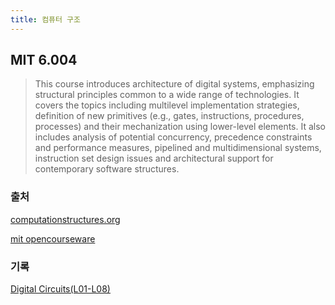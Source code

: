 ```yaml
---
title: 컴퓨터 구조
---
```


## MIT 6.004

> This course introduces architecture of digital systems, emphasizing structural principles common to a wide range of technologies. It covers the topics including multilevel implementation strategies, definition of new primitives (e.g., gates, instructions, procedures, processes) and their mechanization using lower-level elements. It also includes analysis of potential concurrency, precedence constraints and performance measures, pipelined and multidimensional systems, instruction set design issues and architectural support for contemporary software structures.

### 출처

[computationstructures.org](https://computationstructures.org/index.html)

[mit opencourseware](https://ocw.mit.edu/courses/6-004-computation-structures-spring-2017/)

### 기록

[Digital Circuits(L01-L08)](/digital-circuits)
